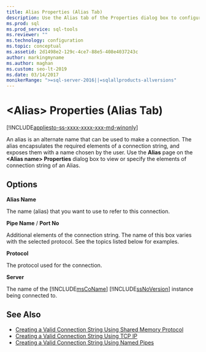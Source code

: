 ```yaml
---
title: Alias Properties (Alias Tab)
description: Use the Alias tab of the Properties dialog box to configure an alias so that you can use an alternate name when connecting to an instance of SQL Server.
ms.prod: sql
ms.prod_service: sql-tools
ms.reviewer: ""
ms.technology: configuration
ms.topic: conceptual
ms.assetid: 2d1498e2-129c-4ce7-88e5-408e4037243c
author: markingmyname
ms.author: maghan
ms.custom: seo-lt-2019
ms.date: 03/14/2017
monikerRange: ">=sql-server-2016||=sqlallproducts-allversions"
---
```


# &lt;Alias&gt; Properties (Alias Tab)

[!INCLUDE[appliesto-ss-xxxx-xxxx-xxx-md-winonly](../../includes/appliesto-ss-xxxx-xxxx-xxx-md-winonly.md)]

An alias is an alternate name that can be used to make a connection. The alias encapsulates the required elements of a connection string, and exposes them with a name chosen by the user. Use the **Alias** page on the **\<**Alias name**> Properties** dialog box to view or specify the elements of connection string of an Alias.

## Options

**Alias Name**

The name (alias) that you want to use to refer to this connection.  

**Pipe Name** / **Port No**  

Additional elements of the connection string. The name of this box varies with the selected protocol. See the topics listed below for examples.  

**Protocol**

The protocol used for the connection.

**Server**

The name of the [!INCLUDE[msCoName](../../includes/msconame-md.md)] [!INCLUDE[ssNoVersion](../../includes/ssnoversion-md.md)] instance being connected to.  

## See Also

- [Creating a Valid Connection String Using Shared Memory Protocol](../../tools/configuration-manager/creating-a-valid-connection-string-using-shared-memory-protocol.md)
- [Creating a Valid Connection String Using TCP IP](../../tools/configuration-manager/creating-a-valid-connection-string-using-tcp-ip.md)
- [Creating a Valid Connection String Using Named Pipes](https://msdn.microsoft.com/library/90930ff2-143b-4651-8ae3-297103600e4f)
